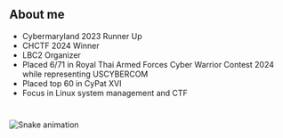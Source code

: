 <h2 align="left"> About me </h2>

- Cybermaryland 2023 Runner Up
- CHCTF 2024 Winner
- LBC2 Organizer
- Placed 6/71 in Royal Thai Armed Forces Cyber Warrior Contest 2024 while representing USCYBERCOM
- Placed top 60 in CyPat XVI
- Focus in Linux system management and CTF

###

<br clear="both">

<img src="https://raw.githubusercontent.com/mattkoco/mattkoco/output/snake.svg" alt="Snake animation" />

###
